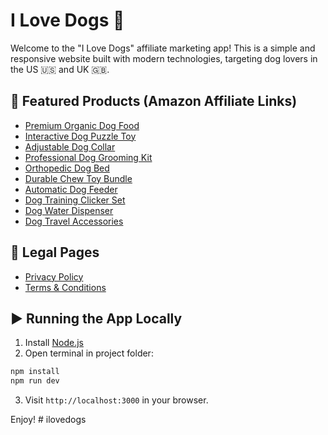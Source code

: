 
# I Love Dogs 🐶

Welcome to the "I Love Dogs" affiliate marketing app! This is a simple and responsive website built with modern technologies, targeting dog lovers in the US 🇺🇸 and UK 🇬🇧.

## 🛒 Featured Products (Amazon Affiliate Links)

- [Premium Organic Dog Food](https://amzn.to/4mrv7mA)
- [Interactive Dog Puzzle Toy](https://amzn.to/45mVLqz)
- [Adjustable Dog Collar](https://amzn.to/3H5eLzM)
- [Professional Dog Grooming Kit](https://amzn.to/43Db11b)
- [Orthopedic Dog Bed](https://amzn.to/3H3bNfe)
- [Durable Chew Toy Bundle](https://amzn.to/4dKP83L)
- [Automatic Dog Feeder](https://amzn.to/3H1raVm)
- [Dog Training Clicker Set](https://amzn.to/3SaYjjV)
- [Dog Water Dispenser](https://amzn.to/4kz2xy1)
- [Dog Travel Accessories](https://amzn.to/43uz0yB)

## 📄 Legal Pages
- [Privacy Policy](/privacy.html)
- [Terms & Conditions](/terms.html)

## ▶️ Running the App Locally

1. Install [Node.js](https://nodejs.org/)
2. Open terminal in project folder:
```bash
npm install
npm run dev
```
3. Visit `http://localhost:3000` in your browser.

Enjoy!
#   i l o v e d o g s  
 